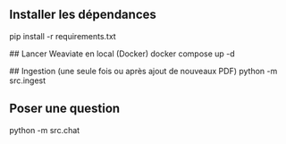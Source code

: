 ## Installer les dépendances
pip install -r requirements.txt

## Lancer Weaviate en local (Docker)
docker compose up -d

## Ingestion (une seule fois ou après ajout de nouveaux PDF)
python -m src.ingest

## Poser une question
python -m src.chat
